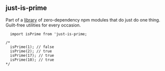 ## just-is-prime

Part of a [library](../../../../) of zero-dependency npm modules that do just do one thing.
Guilt-free utilities for every occasion.

```
  import isPrime from 'just-is-prime;

/*
  isPrime(1); // false
  isPrime(2); // true
  isPrime(17); // true
  isPrime(10); // true
*/
```

